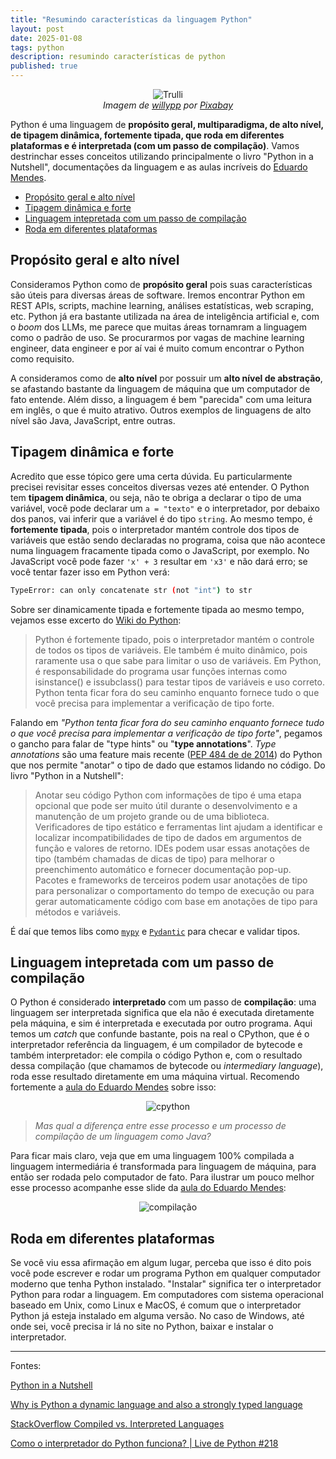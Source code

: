 ```yaml
---
title: "Resumindo características da linguagem Python"
layout: post
date: 2025-01-08
tags: python
description: resumindo características de python
published: true
---
```


<figure align="center">
  <img src="pic_trulli.jpg" alt="Trulli">
  <figcaption><i>Imagem de <a href="https://pixabay.com/pt/users/willypp-15092123/?utm_source=link-attribution&utm_medium=referral&utm_campaign=image&utm_content=5483729">willypp</a> por <a href="https://pixabay.com/pt//?utm_source=link-attribution&utm_medium=referral&utm_campaign=image&utm_content=5483729">Pixabay</a></i></figcaption>
</figure>

Python é uma linguagem de **propósito geral, multiparadigma, de alto nível, de tipagem
dinâmica, fortemente tipada, que roda em diferentes plataformas e é interpretada (com um
passo de compilação)**. Vamos destrinchar esses conceitos utilizando principalmente o
livro "Python in a Nutshell", documentações da linguagem e as aulas incríveis do [Eduardo
Mendes](https://www.youtube.com/@Dunossauro).

- [Propósito geral e alto nível](#1)
- [Tipagem dinâmica e forte](#2)
- [Linguagem intepretada com um passo de compilação](#3)
- [Roda em diferentes plataformas](#4)

## <a name="1"></a>Propósito geral e alto nível

Consideramos Python como de **propósito geral** pois suas características são úteis
para diversas áreas de software. Iremos encontrar Python em REST APIs, scripts, machine
learning, análises estatísticas, web scraping, etc. Python já era bastante utilizada
na área de inteligência artificial e, com o _boom_ dos LLMs, me parece que muitas áreas
tornamram a linguagem como o padrão de uso. Se procurarmos por vagas de machine learning
engineer, data engineer e por aí vai é muito comum encontrar o Python como requisito.

A consideramos como de **alto nível** por possuir um **alto nível de abstração**, se
afastando bastante da linguagem de máquina que um computador de fato entende. Além disso,
a linguagem é bem "parecida" com uma leitura em inglês, o que é muito atrativo. Outros
exemplos de linguagens de alto nível são Java, JavaScript, entre outras.

## <a name="2"></a>Tipagem dinâmica e forte

Acredito que esse tópico gere uma certa dúvida. Eu particularmente precisei revisitar
esses conceitos diversas vezes até entender. O Python tem **tipagem dinâmica**, ou seja,
não te obriga a declarar o tipo de uma variável, você pode declarar um `a = "texto"` e o
interpretador, por debaixo dos panos, vai inferir que a variável é do tipo `string`. Ao
mesmo tempo, é **fortemente tipada**, pois o interpretador mantém controle dos tipos de
variáveis que estão sendo declaradas no programa, coisa que não acontece numa linguagem
fracamente tipada como o JavaScript, por exemplo. No JavaScript você pode fazer `'x' + 3`
resultar em `'x3'` e não dará erro; se você tentar fazer isso em Python verá:

```bash
TypeError: can only concatenate str (not "int") to str
```

Sobre ser dinamicamente tipada e fortemente tipada ao mesmo tempo, vejamos esse excerto
do [Wiki do Python](https://wiki.python.org/moin/Why%20is%20Python%20a%20dynamic%20language%20and%20also%20a%20strongly%20typed%20language):

> Python é fortemente tipado, pois o interpretador mantém o controle de todos os tipos
> de variáveis. Ele também é muito dinâmico, pois raramente usa o que sabe para limitar o
> uso de variáveis. Em Python, é responsabilidade do programa usar funções internas como
> isinstance() e issubclass() para testar tipos de variáveis ​​e uso correto. Python tenta
> ficar fora do seu caminho enquanto fornece tudo o que você precisa para implementar a
> verificação de tipo forte.

Falando em _"Python tenta ficar fora do seu caminho enquanto fornece tudo o que você
precisa para implementar a verificação de tipo forte"_, pegamos o gancho para falar de
"type hints" ou "**type annotations**". _Type annotations_ são uma feature mais recente
([PEP 484 de de 2014](https://peps.python.org/pep-0484/)) do Python que nos permite
"anotar" o tipo de dado que estamos lidando no código. Do livro "Python in a Nutshell":

> Anotar seu código Python com informações de tipo é uma etapa opcional que pode ser
> muito útil durante o desenvolvimento e a manutenção de um projeto grande ou de uma
> biblioteca. Verificadores de tipo estático e ferramentas lint ajudam a identificar e
> localizar incompatibilidades de tipo de dados em argumentos de função e valores de retorno.
> IDEs podem usar essas anotações de tipo (também chamadas de dicas de tipo) para melhorar
> o preenchimento automático e fornecer documentação pop-up. Pacotes e frameworks de
> terceiros podem usar anotações de tipo para personalizar o comportamento do tempo de
> execução ou para gerar automaticamente código com base em anotações de tipo para métodos
> e variáveis.

É daí que temos libs como [`mypy`](https://github.com/python/mypy) e [`Pydantic`](https://github.com/pydantic/pydantic)
para checar e validar tipos.

## <a name="3"></a>Linguagem intepretada com um passo de compilação

O Python é considerado **interpretado** com um passo de **compilação**: uma linguagem
ser interpretada significa que ela não é executada diretamente pela máquina, e sim é
interpretada e executada por outro programa. Aqui temos um _catch_ que confunde bastante,
pois na real o CPython, que é o interpretador referência da linguagem, é um compilador de
bytecode e também interpretador: ele compila o código Python e, com o resultado dessa
compilação (que chamamos de bytecode ou _intermediary language_), roda esse resultado
diretamente em uma máquina virtual. Recomendo fortemente a [aula do Eduardo Mendes](https://www.youtube.com/watch?v=pxfZTAJDipY&t=946s)
sobre isso:

<div align="center">
<img alt="cpython" src="../../../assets/images/6/cpython.png"/>
</div>

> _Mas qual a diferença entre esse processo e um processo de compilação de um linguagem
> como Java?_

Para ficar mais claro, veja que em uma linguagem 100% compilada a linguagem intermediária
é transformada para linguagem de máquina, para então ser rodada pelo computador de fato.
Para ilustrar um pouco melhor esse processo acompanhe esse slide da [aula do Eduardo Mendes](https://www.youtube.com/watch?v=pxfZTAJDipY&t=789s):

<div align="center">
<img alt="compilação" src="../../../assets/images/6/compilação.png"/>
</div>

## <a name="4"></a>Roda em diferentes plataformas

Se você viu essa afirmação em algum lugar, perceba que isso é dito pois você pode escrever
e rodar um programa Python em qualquer computador moderno que tenha Python instalado.
"Instalar" significa ter o interpretador Python para rodar a linguagem. Em computadores
com sistema operacional baseado em Unix, como Linux e MacOS, é comum que o interpretador
Python já esteja instalado em alguma versão. No caso de Windows, até onde sei, você
precisa ir lá no site no Python, baixar e instalar o interpretador.

---

Fontes:

[Python in a Nutshell](https://www.amazon.com.br/Python-Nutshell-English-Alex-Martelli-ebook/dp/B0BRYRD295/ref=tmm_kin_swatch_0?_encoding=UTF8&dib_tag=se&dib=eyJ2IjoiMSJ9.1GrWfyxGQAtCbzVANdvWpIhsGUkbRmGr3ML2fa9FpnVxX7qlzYtkK_-90G8PkjJjgguYnjmO95dfRwRYpxq_KjO-ymBjxJUMcAg0yT84C9fRPz6a3nBhAM8lSKKrFvF3hGlrKUcoMemKQysYgZfgry8iAMCF6td3Hxgn2ewAhQvhBTq7b2NgOPNn467iWo-9eJLV3dAY2oXJNBL2Z2V7IeuYejkKm7JPGhoPmIqu3keAuUEQVk088S7ZYYoK5WLR9GjCa2Do0sSEha3oWfbMz-FHIk0a9t-LOEqeVc2r-Tg.w512AtUskmia2OZ6AWaNIM0RwlmCrPBH-66aAFwmhEI&qid=1732842474&sr=8-1)

[Why is Python a dynamic language and also a strongly typed language](https://wiki.python.org/moin/Why%20is%20Python%20a%20dynamic%20language%20and%20also%20a%20strongly%20typed%20language)

[StackOverflow Compiled vs. Interpreted Languages](https://stackoverflow.com/questions/3265357/compiled-vs-interpreted-languages)

[Como o interpretador do Python funciona? | Live de Python #218](https://www.youtube.com/watch?v=pxfZTAJDipY)

